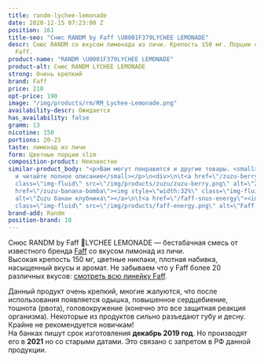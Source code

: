 ```yaml
---
title: randm-lychee-lemonade
date: 2020-12-15 07:23:00 Z
position: 161
title-seo: "Снюс RANDM by Faff \U0001F379LYCHEE LEMONADE"
descr: Снюс RANDM со вкусом лимонада из личи. Крепость 150 мг. Порции слим. От бренда
  Faff.
product-name: "RANDM \U0001F379LYCHEE LEMONADE"
product-alt: Снюс RANDM LYCHEE LEMONADE
strong: Очень крепкий
brand: Faff
price: 210
opt-price: 190
image: "/img/products/rm/RM_Lychee-Lemonade.png"
availability-descr: Ожидается
has_availability: false
gramm: 13
nicotine: 150
portions: 20-25
taste: лимонад из личи
form: Цветные порции slim
composition-product: Неизвестно
similar-product_body: "<p>Вам могут понравится и другие товары. <small>Жмите на картинки
  и читайте полное описание</small></p>\n<div>\n\t<a href=\"/zuzu-berry\"><img style=\"width:32%\"
  class=\"img-fluid\" src=\"/img/products/zuzu/zuzu-berry.png\" alt=\"Zuzu berry\"></a>\n\t<a
  href=\"/zuzu-banana-bomba\"><img style=\"width:32%\" class=\"img-fluid\" src=\"/img/products/zuzu/zuzu-bannana.png\"
  alt=\"Zuzu банан клубника\"></a>\n\t<a href=\"/faff-snus-energy\"><img style=\"width:32%\"
  class=\"img-fluid\" src=\"/img/products/faff-energy.png\" alt=\"Faff Energy снюс\"></a>\n</div>"
brand-add: Randm
position-brand: 10
---
```


Снюс RANDM by Faff 🍹LYCHEE LEMONADE — бестабачная смесь от известного бренда [Faff](/faff) со вкусом лимонад из личи.<br>
Высокая крепость 150 мг, цветные никпаки, плотная набивка, насыщенный вкусы и аромат.
Не забываем что у Faff более 20 различных вкусов: [смотреть всю линейку Faff](/faff).

Данный продукт очень крепкий, многие жалуются, что после использования появляется одышка, повышенное сердцебиение, тошнота (рвота), головокружение (конечно это все защитная реакция организма). Некоторые из продуктов сильно разъедают губу и десну. Крайне не рекомендуется новичкам!<br>
На банках пишут срок изготовления **декабрь 2019 год**. Но производят его в **2021** но со старыми датами. Это связано с запретом в РФ данной продукции.